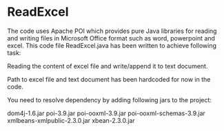 # ReadExcel

The code uses Apache POI which provides pure Java libraries for reading and writing files in Microsoft Office format such as word, 
powerpoint and excel. This code file ReadExcel.java has been written to achieve following task:

Reading the content of excel file and write/append it to text document.

Path to excel file and text document has been hardcoded for now in the code.

You need to resolve dependency by adding following jars to the project:

dom4j-1.6.jar
poi-3.9.jar
poi-ooxml-3.9.jar
poi-ooxml-schemas-3.9.jar
xmlbeans-xmlpublic-2.3.0.jar
xbean-2.3.0.jar

